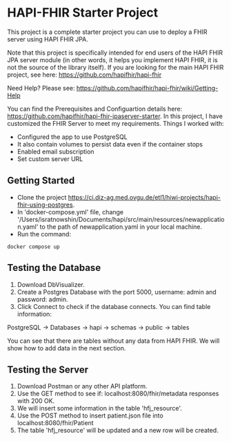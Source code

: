 # HAPI-FHIR Starter Project

This project is a complete starter project you can use to deploy a FHIR server using HAPI FHIR JPA.

Note that this project is specifically intended for end users of the HAPI FHIR JPA server module (in other words, it helps you implement HAPI FHIR, it is not the source of the library itself). If you are looking for the main HAPI FHIR project, see here: https://github.com/hapifhir/hapi-fhir

Need Help? Please see: https://github.com/hapifhir/hapi-fhir/wiki/Getting-Help

You can find the Prerequisites and Configuartion details here: https://github.com/hapifhir/hapi-fhir-jpaserver-starter. In this project, I have customized the FHIR Server to meet my requirements. Things I worked with:

 - Configured the app to use PostgreSQL
 - It also contain volumes to persist data even if the container stops
 - Enabled email subscription
 - Set custom server URL


## Getting Started

- Clone the project https://ci.diz-ag.med.ovgu.de/etl1/hiwi-projects/hapi-fhir-using-postgres. 
- In 'docker-compose.yml' file, change '/Users/isratnowshin/Documents/hapi/src/main/resources/newapplication.yaml' to the path of newapplication.yaml in your local machine.
- Run the command:

```
docker compose up
```

## Testing the Database

1. Download DbVisualizer.
2. Create a Postgres Database with the port 5000, username: admin and password: admin.
3. Click Connect to check if the database connects. You can find table information:


PostgreSQL -> Databases -> hapi -> schemas -> public -> tables


You can see that there are tables without any data from HAPI FHIR. We will show how to add data in the next section.

## Testing the Server

1. Download Postman or any other API platform.
2. Use the GET method to see if: localhost:8080/fhir/metadata responses with 200 OK.
3. We will insert some information in the table 'hfj\_resource'.
4. Use the POST method to insert patient.json file into localhost:8080/fhir/Patient
5. The table 'hfj\_resource' will be updated and a new row will be created.
